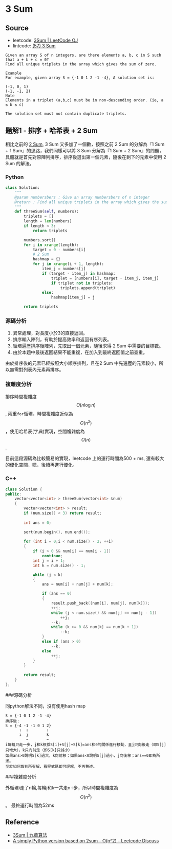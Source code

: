 # 3 Sum

## Source

- leetcode: [3Sum | LeetCode OJ](https://leetcode.com/problems/3sum/)
- lintcode: [(57) 3 Sum](http://www.lintcode.com/en/problem/3-sum/)

```
Given an array S of n integers, are there elements a, b, c in S such that a + b + c = 0?
Find all unique triplets in the array which gives the sum of zero.

Example
For example, given array S = {-1 0 1 2 -1 -4}, A solution set is:

(-1, 0, 1)
(-1, -1, 2)
Note
Elements in a triplet (a,b,c) must be in non-descending order. (ie, a ≤ b ≤ c)

The solution set must not contain duplicate triplets.
```

## 題解1 - 排序 + 哈希表 + 2 Sum

相比之前的 [2 Sum](http://algorithm.yuanbin.zh-hans/integer_array/2_sum.html), 3 Sum 又多加了一個數，按照之前 2 Sum 的分解為『1 Sum + 1 Sum』的思路，我們同樣可以將 3 Sum 分解為『1 Sum + 2 Sum』的問題，具體就是首先對原陣列排序，排序後選出第一個元素，隨後在剩下的元素中使用 2 Sum 的解法。

### Python

```python
class Solution:
    """
    @param numbersbers : Give an array numbersbers of n integer
    @return : Find all unique triplets in the array which gives the sum of zero.
    """
    def threeSum(self, numbers):
        triplets = []
        length = len(numbers)
        if length < 3:
            return triplets

        numbers.sort()
        for i in xrange(length):
            target = 0 - numbers[i]
            # 2 Sum
            hashmap = {}
            for j in xrange(i + 1, length):
                item_j = numbers[j]
                if (target - item_j) in hashmap:
                    triplet = [numbers[i], target - item_j, item_j]
                    if triplet not in triplets:
                        triplets.append(triplet)
                else:
                    hashmap[item_j] = j

        return triplets
```

### 源碼分析

1. 異常處理，對長度小於3的直接返回。
2. 排序輸入陣列，有助於提高效率和返回有序列表。
3. 循環遍歷排序後陣列，先取出一個元素，隨後求得 2 Sum 中需要的目標數。
4. 由於本題中最後返回結果不能重複，在加入到最終返回值之前查重。

由於排序後的元素已經按照大小順序排列，且在2 Sum 中先遍歷的元素較小，所以無需對列表內元素再排序。

### 複雜度分析

排序時間複雜度 $$O(n \log n)$$, 兩重`for`循環，時間複雜度近似為 $$O(n^2)$$，使用哈希表(字典)實現，空間複雜度為 $$O(n)$$.

目前這段源碼為比較簡易的實現，leetcode 上的運行時間為500 + ms, 還有較大的優化空間，嗯，後續再進行優化。

### C++ 
```c++
class Solution {
public:
    vector<vector<int> > threeSum(vector<int> &num) 
    {
        vector<vector<int> > result;
        if (num.size() < 3) return result;
        
        int ans = 0;

        sort(num.begin(), num.end());
        
        for (int i = 0;i < num.size() - 2; ++i)
        {
            if (i > 0 && num[i] == num[i - 1])  
                continue;
            int j = i + 1;
            int k = num.size() - 1;

            while (j < k)
            {
                ans = num[i] + num[j] + num[k];

                if (ans == 0)
                {
                    result.push_back({num[i], num[j], num[k]});
                    ++j;
                    while (j < num.size() && num[j] == num[j - 1])
                        ++j;
                    --k;
                    while (k >= 0 && num[k] == num[k + 1])
                        --k;
                }
                else if (ans > 0) 
                    --k;
                else 
                    ++j;
            }
        }
        
        return result;
    }
};
```
###源碼分析

同python解法不同，沒有使用hash map
```
S = {-1 0 1 2 -1 -4}
排序後：
S = {-4 -1 -1 0 1 2}
      ↑  ↑        ↑
      i  j        k
         →        ←
i每輪只走一步，j和k根據S[i]+S[j]+S[k]=ans和0的關係進行移動，且j只向後走（即S[j]只增大），k只向前走（即S[k]只減小）
如果ans>0說明S[k]過大，k向前移；如果ans<0說明S[j]過小，j向後移；ans==0即為所求。
至於如何取到所有解，看程式碼即可理解，不再贅述。
```
###複雜度分析

外循環i走了n輪,每輪j和k一共走n-i步，所以時間複雜度為$$O(n^2)$$。
最終運行時間為52ms
## Reference

- [3Sum | 九章算法](http://www.jiuzhang.com/solutions/3sum/)
- [A simply Python version based on 2sum - O(n^2) - Leetcode Discuss](https://leetcode.com/discuss/32455/a-simply-python-version-based-on-2sum-o-n-2)

